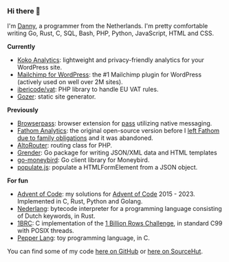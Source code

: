 ### Hi there 👋

I'm [Danny](https://www.dannyvankooten.com/), a programmer from the Netherlands. I'm pretty comfortable writing Go, Rust, C, SQL, Bash, PHP, Python, JavaScript, HTML and CSS.

**Currently**

- [Koko Analytics](https://www.kokoanalytics.com/): lightweight and privacy-friendly analytics for your WordPress site.
- [Mailchimp for WordPress](https://mc4wp.com/): the #1 Mailchimp plugin for WordPress (actively used on well over 2M sites).
- [ibericode/vat](https://github.com/ibericode/vat): PHP library to handle EU VAT rules.
- [Gozer](https://github.com/dannyvankooten/gozer): static site generator.

**Previously**

- [Browserpass](https://github.com/browserpass/browserpass-extension): browser extension for [pass](https://www.passwordstore.org/) utilizing native messaging.
- [Fathom Analytics](https://github.com/usefathom/fathom): the original open-source version before I [left Fathom due to family obligations](https://www.dannyvankooten.com/blog/2019/stepping-down-fathom-maintainer/) and it was abandoned.
- [AltoRouter](https://github.com/dannyvankooten/AltoRouter/): routing class for PHP.
- [Grender](https://github.com/dannyvankooten/grender): Go package for writing JSON/XML data and HTML templates 
- [go-moneybird](https://github.com/dannyvankooten/moneybird-go): Go client library for Moneybird.
- [populate.js](https://github.com/dannyvankooten/populate.js): populate a HTMLFormElement from a JSON object.

**For fun**

- [Advent of Code](https://github.com/dannyvankooten/advent-of-code): my solutions for [Advent of Code](https://adventofcode.com/2023/about) 2015 - 2023. Implemented in C, Rust, Python and Golang.
- [Nederlang](https://github.com/dannyvankooten/nederlang): bytecode interpreter for a programming language consisting of Dutch keywords, in Rust.
- [1BRC](https://github.com/dannyvankooten/1brc): C implementation of the [1 Billion Rows Challenge](https://www.morling.dev/blog/one-billion-row-challenge/), in standard C99 with POSIX threads.
- [Pepper Lang](https://github.com/dannyvankooten/pepper-lang): toy programming language, in C.
  
You can find some of my code [here on GitHub](https://github.com/dannyvankooten?tab=repositories&q=&type=&language=&sort=stargazers) or [here on SourceHut](https://git.sr.ht/~dvko).
